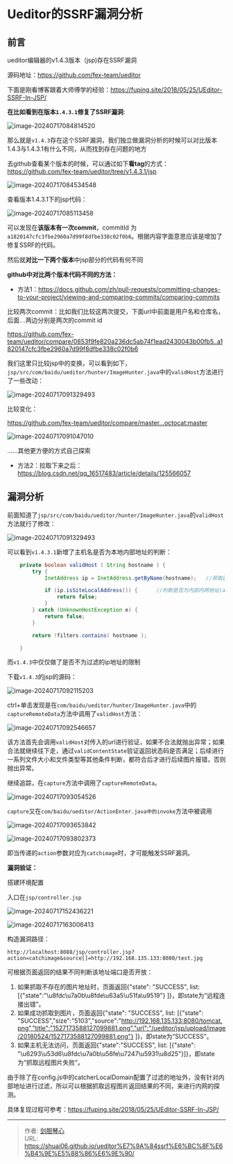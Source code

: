 # Ueditor的SSRF漏洞分析


<!--more-->



## 前言

ueditor编辑器的v1.4.3版本（jsp)存在SSRF漏洞



源码地址：https://github.com/fex-team/ueditor





下面是刚看博客跟着大师傅学的经验：https://fuping.site/2018/05/25/UEditor-SSRF-In-JSP/

**在比如看到在版本`1.4.3.1`修复了SSRF漏洞**:

![image-20240717084814520](https://geoer666-1257264766.cos.ap-beijing.myqcloud.com/typora/image-20240717084814520.png)

那么就是`v1.4.3`存在这个SSRF漏洞，我们独立做漏洞分析的时候可以对比版本1.4.3与1.4.3.1有什么不同，从而找到存在问题的地方

去github查看某个版本的时候，可以通过如下**看tag**的方式：https://github.com/fex-team/ueditor/tree/v1.4.3.1/jsp



![image-20240717084534548](https://geoer666-1257264766.cos.ap-beijing.myqcloud.com/typora/image-20240717084534548.png)



查看版本1.4.3.1下的jsp代码：

![image-20240717085113458](https://geoer666-1257264766.cos.ap-beijing.myqcloud.com/typora/image-20240717085113458.png)

可以发现在**该版本有一次commit**，commitId 为`a1820147cfc3fbe2960a7d99f8dfbe338c02f0b6`。根据内容字面意思应该是增加了修复SSRF的代码。

然后就**对比一下两个版本**中jsp部分的代码有何不同



**github中对比两个版本代码不同的方法：**

- 方法1：https://docs.github.com/zh/pull-requests/committing-changes-to-your-project/viewing-and-comparing-commits/comparing-commits



比较两次commit：比如我们比较这两次提交，下面url中前面是用户名和仓库名，后面`..`两边分别是两次的commit id

https://github.com/fex-team/ueditor/compare/0853f9fe820a236dc5ab74f1ead2430043b00fb5..a1820147cfc3fbe2960a7d99f8dfbe338c02f0b6

我们这里只比较jsp中的变换，可以看到如下，`jsp/src/com/baidu/ueditor/hunter/ImageHunter.java`中的`validHost`方法进行了一些改动：

![image-20240717091329493](https://geoer666-1257264766.cos.ap-beijing.myqcloud.com/typora/image-20240717091329493.png)





比较变化：

https://github.com/fex-team/ueditor/compare/master...octocat:master

![image-20240717091047010](https://geoer666-1257264766.cos.ap-beijing.myqcloud.com/typora/image-20240717091047010.png)

......其他更方便的方式自己探索



- 方法2：拉取下来之后：https://blog.csdn.net/qq_16517483/article/details/125566057









## 漏洞分析

前面知道了`jsp/src/com/baidu/ueditor/hunter/ImageHunter.java`的`validHost`方法就行了修改：

![image-20240717091329493](https://geoer666-1257264766.cos.ap-beijing.myqcloud.com/typora/image-20240717091329493.png)



可以看到`v1.4.3.1`新增了主机名是否为本地内部地址的判断：

```java
	private boolean validHost ( String hostname ) {
		try {
			InetAddress ip = InetAddress.getByName(hostname);   //获取ip地址根据主机名

			if (ip.isSiteLocalAddress()) {		//判断是否为内部内网地址(a, b, c 三类)
				return false;
			}
		} catch (UnknownHostException e) {
			return false;
		}

		return !filters.contains( hostname );

	}
```



而`v1.4.3`中仅仅做了是否不为过滤的ip地址的限制









下载`v1.4.3`的jsp的源码：

![image-20240717092115203](https://geoer666-1257264766.cos.ap-beijing.myqcloud.com/typora/image-20240717092115203.png)





ctrl+单击发现是在`com/baidu/ueditor/hunter/ImageHunter.java`中的`captureRemoteData`方法中调用了`validHost`方法：

![image-20240717092546657](https://geoer666-1257264766.cos.ap-beijing.myqcloud.com/typora/image-20240717092546657.png)

该方法首先会调用`validHost`对传入的url进行验证，如果不合法就抛出异常；如果合法就继续往下走，通过`validContentState`验证返回状态码是否满足；后续进行一系列文件大小和文件类型等其他条件判断，都符合后才进行后续图片报错，否则抛出异常。



继续追踪，在`capture`方法中调用了`captureRemoteData`。

![image-20240717093054526](https://geoer666-1257264766.cos.ap-beijing.myqcloud.com/typora/image-20240717093054526.png)



`capture`又在`com/baidu/ueditor/ActionEnter.java中的invoke`方法中被调用

![image-20240717093653842](https://geoer666-1257264766.cos.ap-beijing.myqcloud.com/typora/image-20240717093653842.png)

![image-20240717093802373](https://geoer666-1257264766.cos.ap-beijing.myqcloud.com/typora/image-20240717093802373.png)

即当传递的`action`参数对应为`catchimage`时，才可能触发SSRF漏洞。





**漏洞验证：**

搭建环境配置







入口在`jsp/controller.jsp`

![image-20240717152436221](https://geoer666-1257264766.cos.ap-beijing.myqcloud.com/typora/image-20240717152436221.png)



![image-20240717163006413](https://geoer666-1257264766.cos.ap-beijing.myqcloud.com/typora/image-20240717163006413.png)

构造漏洞路径：

`http://localhost:8088/jsp/controller.jsp?action=catchimage&source[]=http://192.168.135.133:8080/test.jpg`

可根据页面返回的结果不同判断该地址端口是否开放：

1. 如果抓取不存在的图片地址时，页面返回{"state": "SUCCESS", list: [{"state":"\u8fdc\u7a0b\u8fde\u63a5\u51fa\u9519"} ]}，即state为“远程连接出错”。
2. 如果成功抓取到图片，页面返回{"state": "SUCCESS", list: [{"state": "SUCCESS","size":"5103","source":"http://192.168.135.133:8080/tomcat.png","title":"1527173588127099881.png","url":"/ueditor/jsp/upload/image/20180524/1527173588127099881.png"} ]}，即state为“SUCCESS”。
3. 如果主机无法访问，页面返回{"state":"SUCCESS", list: [{"state": "\u6293\u53d6\u8fdc\u7a0b\u56fe\u7247\u5931\u8d25"}]}，即state为“抓取远程图片失败”。

由于除了在config.js中的catcherLocalDomain配置了过滤的地址外，没有针对内部地址进行过滤，所以可以根据抓取远程图片返回结果的不同，来进行内网的探测。



具体复现过程可参考：https://fuping.site/2018/05/25/UEditor-SSRF-In-JSP/



















---

> 作者: [剑胆琴心](http://shuai06.github.io)  
> URL: https://shuai06.github.io/ueditor%E7%9A%84ssrf%E6%BC%8F%E6%B4%9E%E5%88%86%E6%9E%90/  

